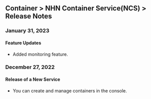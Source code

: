 ## Container > NHN Container Service(NCS) > Release Notes

### January 31, 2023

#### Feature Updates
* Added monitoring feature.

### December 27, 2022

#### Release of a New Service
* You can create and manage containers in the console.
